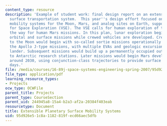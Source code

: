 ```yaml
---
content_type: resource
description: 'Example of student work: final design report on an extensible planetary
  surface transportation system.  This year''s design effort focused on crewed surface
  mobility systems for the Moon, Mars, and analog sites on Earth, supporting the Vision
  for Space Exploration (VSE). The VSE calls for human exploration of the Moon, preparing
  the way for human Mars missions. In this plan, lunar exploration begins with robotic
  orbital and surface missions while crewed vehicles are developed. Crewed missions
  to the Moon would begin with so-called sortie missions operationally similar to
  the Apollo J-type missions, with multiple EVAs and geologic excursions from the
  lander. Subsequent missions would build up a permanently occupied outpost similar
  to Antarctic research stations. Later missions would begin Mars development, beginning
  around 2030, using conjunction-class trajectories to provide surface stays of 500-600
  days.'
file: /media/courses/16-89j-space-systems-engineering-spring-2007/95d926e51c8a1182819fecd66aec5dfb_report_06.pdf
file_type: application/pdf
learning_resource_types:
- Projects
ocw_type: OCWFile
parent_title: Projects
parent_type: CourseSection
parent_uid: 244945a8-15a4-b2a3-af2a-20384f403eab
resourcetype: Document
title: Extensible Planetary Surface Mobility Systems
uid: 95d926e5-1c8a-1182-819f-ecd66aec5dfb
---
```

